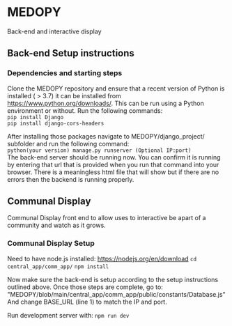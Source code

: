 # MEDOPY
Back-end and interactive display

## Back-end Setup instructions
### Dependencies and starting steps
Clone the MEDOPY repository and ensure that a recent version of Python is installed ( > 3.7) it can be installed from https://www.python.org/downloads/. This can be run using a Python environment or without. Run the following commands:<br>
```pip install Django```<br>
```pip install django-cors-headers```

After installing those packages navigate to MEDOPY/django_project/ subfolder and run the following command:<br>
```python(your version) manage.py runserver (Optional IP:port)```<br>
The back-end server should be running now. You can confirm it is running by entering that url that is provided when you run that command into your browser. There is a meaningless html file that will show but if there are no errors then the backend is running properly.


## Communal Display

Communal Display front end to allow uses to interactive be apart of a community and watch as it grows.

### Communal Display Setup
Need to have node.js installed: https://nodejs.org/en/download
`cd central_app/comm_app/`
`npm install`

Now make sure the back-end is setup according to the setup instructions outlined above. 
Once those steps are complete, go to:
"MEDOPY/blob/main/central_app/comm_app/public/constants/Database.js"
And change BASE_URL (line 1) to match the IP and port.

Run development server with:
`npm run dev`
